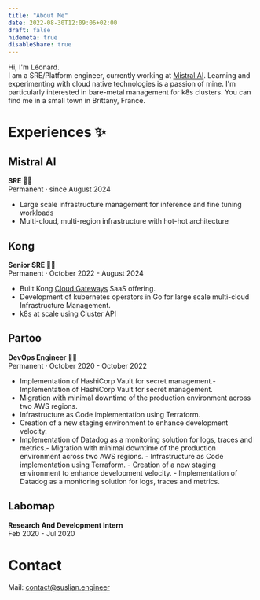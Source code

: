 ```yaml
---
title: "About Me"
date: 2022-08-30T12:09:06+02:00
draft: false
hidemeta: true
disableShare: true
---
```


Hi, I'm Léonard.  
I am a SRE/Platform engineer, currently working at [Mistral AI](https://mistral.ai).
Learning and experimenting with cloud native technologies is a passion of mine. I'm particularly interested in bare-metal management for k8s clusters.
You can find me in a small town in Brittany, France.

# Experiences ✨

## Mistral AI

**SRE 👨‍💻**  
Permanent · since August 2024

- Large scale infrastructure management for inference and fine tuning workloads
- Multi-cloud, multi-region infrastructure with hot-hot architecture

## Kong

**Senior SRE 👨‍💻**  
Permanent · October 2022 - August 2024

- Built Kong [Cloud Gateways](https://konghq.com/blog/product-releases/dedicated-cloud-gateways) SaaS offering.
- Development of kubernetes operators in Go for large scale multi-cloud Infrastructure Management.
- k8s at scale using Cluster API

## Partoo

**DevOps Engineer 👨‍💻**  
Permanent · October 2020 - October 2022

- Implementation of HashiCorp Vault for secret management.- Implementation of HashiCorp Vault for secret management.
- Migration with minimal downtime of the production environment across two AWS regions.
- Infrastructure as Code implementation using Terraform.
- Creation of a new staging environment to enhance development velocity.
- Implementation of Datadog as a monitoring solution for logs, traces and metrics.- Migration with minimal downtime of the production environment across two AWS regions. - Infrastructure as Code implementation using Terraform. - Creation of a new staging environment to enhance development velocity. - Implementation of Datadog as a monitoring solution for logs, traces and metrics.

## Labomap

**Research And Development Intern**  
Feb 2020 - Jul 2020

# Contact

Mail: [contact@suslian.engineer](mailto:contact@suslian.engineer)
